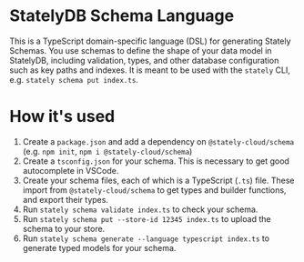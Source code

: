 # StatelyDB Schema Language

This is a TypeScript domain-specific language (DSL) for generating Stately Schemas. You use schemas to define the shape of your data model in StatelyDB, including validation, types, and other database configuration such as key paths and indexes. It is meant to be used with the `stately` CLI, e.g. `stately schema put index.ts`.

# How it's used

1. Create a `package.json` and add a dependency on `@stately-cloud/schema` (e.g. `npm init`, `npm i @stately-cloud/schema`)
2. Create a `tsconfig.json` for your schema. This is necessary to get good autocomplete in VSCode.
3. Create your schema files, each of which is a TypeScript (`.ts`) file. These import from `@stately-cloud/schema` to get types and builder functions, and export their types.
4. Run `stately schema validate index.ts` to check your schema.
5. Run `stately schema put --store-id 12345 index.ts` to upload the schema to your store.
6. Run `stately schema generate --language typescript index.ts` to generate typed models for your schema.
